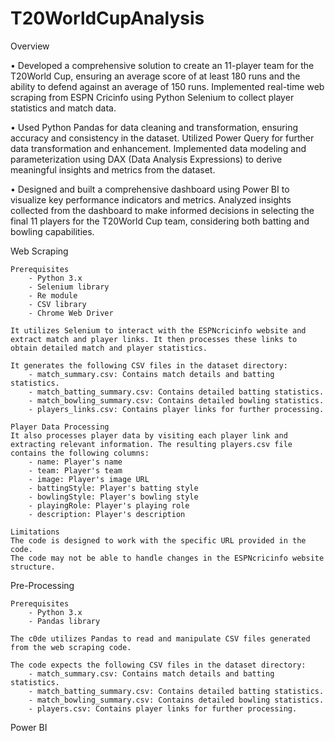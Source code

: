 # T20WorldCupAnalysis
Overview

• Developed a comprehensive solution to create an 11-player team for the T20World Cup, ensuring an average score of at least 180 runs and the ability to defend against an  average of 150 runs. Implemented real-time web scraping from ESPN Cricinfo using Python Selenium to collect player statistics and match data.

• Used Python Pandas for data cleaning and transformation, ensuring accuracy and consistency in the dataset. Utilized Power Query for further data transformation and enhancement. Implemented data modeling and parameterization using DAX (Data Analysis Expressions) to derive meaningful insights and metrics from the dataset.

• Designed and built a comprehensive dashboard using Power BI to visualize key performance indicators and metrics. Analyzed insights collected from the dashboard to make informed decisions in selecting the final 11 players for the T20World Cup team, considering both batting and bowling capabilities.



Web Scraping

    Prerequisites
        - Python 3.x
        - Selenium library
        - Re module
        - CSV library
        - Chrome Web Driver

    It utilizes Selenium to interact with the ESPNcricinfo website and extract match and player links. It then processes these links to obtain detailed match and player statistics.

    It generates the following CSV files in the dataset directory:
        - match_summary.csv: Contains match details and batting statistics.
        - match_batting_summary.csv: Contains detailed batting statistics.
        - match_bowling_summary.csv: Contains detailed bowling statistics.
        - players_links.csv: Contains player links for further processing.
    
    Player Data Processing
    It also processes player data by visiting each player link and extracting relevant information. The resulting players.csv file contains the following columns:
        - name: Player's name
        - team: Player's team
        - image: Player's image URL
        - battingStyle: Player's batting style
        - bowlingStyle: Player's bowling style
        - playingRole: Player's playing role
        - description: Player's description
    
    Limitations
    The code is designed to work with the specific URL provided in the code.
    The code may not be able to handle changes in the ESPNcricinfo website structure.


Pre-Processing

    Prerequisites
        - Python 3.x
        - Pandas library
    
    The c0de utilizes Pandas to read and manipulate CSV files generated from the web scraping code.
    
    The code expects the following CSV files in the dataset directory:
        - match_summary.csv: Contains match details and batting statistics.
        - match_batting_summary.csv: Contains detailed batting statistics.
        - match_bowling_summary.csv: Contains detailed bowling statistics.
        - players.csv: Contains player links for further processing.


Power BI    

